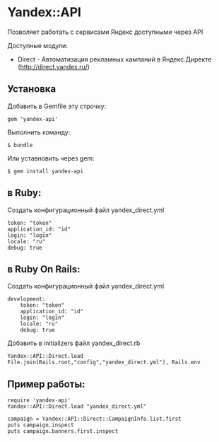 # Yandex::API

Позволяет работать с сервисами Яндекс доступными через API 

Доступные модули:
*   Direct - Автоматизация рекламных кампаний в Яндекс.Директе (http://direct.yandex.ru/)

## Установка

Добавить в Gemfile эту строчку:

    gem 'yandex-api'

Выполнить команду:

    $ bundle

Или уставновить через gem:

    $ gem install yandex-api

## в Ruby:

Создать конфигурационный файл yandex_direct.yml

    token: "token"
    application_id: "id"
    login: "login"
    locale: "ru"
    debug: true

## в Ruby On Rails:

Создать конфигурационный файл yandex_direct.yml

    development:
	    token: "token"
	    application_id: "id"
	    login: "login"
	    locale: "ru"
	    debug: true

Добавить в initializers файл yandex_direct.rb

    Yandex::API::Direct.load File.join(Rails.root,"config","yandex_direct.yml"), Rails.env

## Пример работы:

    require 'yandex-api'
    Yandex::API::Direct.load "yandex_direct.yml"

    campaign = Yandex::API::Direct::CampaignInfo.list.first
    puts campaign.inspect
    puts campaign.banners.first.inspect
